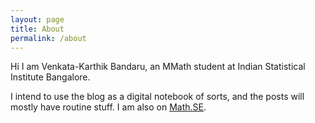```yaml
---
layout: page
title: About
permalink: /about
---
```


Hi I am Venkata-Karthik Bandaru, an MMath student at Indian Statistical Institute Bangalore. 

I intend to use the blog as a digital notebook of sorts, and the posts will mostly have routine stuff. I am also on [Math.SE](https://math.stackexchange.com/users/303300?tab=answers).
